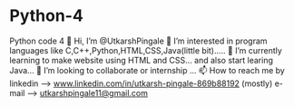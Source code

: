 # Python-4
Python code 4
👋 Hi, I’m @UtkarshPingale
👀 I’m interested in program languages like C,C++,Python,HTML,CSS,Java(little bit).....
🌱 I’m currently learning to make website using HTML and CSS... and also start learing Java...
💞️ I’m looking to collaborate or internship ...
📫 How to reach me by
linkedin --> www.linkedin.com/in/utkarsh-pingale-869b88192 (mostly)
e-mail --> utkarshpingale11@gmail.com
